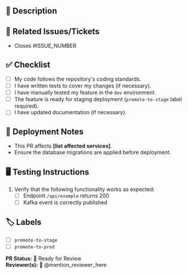 ## 📝 Description
<!-- Provide a summary of the changes you made and why they are necessary. -->

## 🔗 Related Issues/Tickets
<!-- Link to relevant issues or Jira tickets (if applicable). -->
- Closes #ISSUE_NUMBER

## ✅ Checklist
- [ ] My code follows the repository's coding standards.
- [ ] I have written tests to cover my changes (if necessary).
- [ ] I have manually tested my feature in the `dev` environment.
- [ ] The feature is ready for staging deployment (`promote-to-stage` label required).
- [ ] I have updated documentation (if necessary).

## 🚀 Deployment Notes
<!-- Add any special deployment instructions (if needed). -->
- This PR affects **[list affected services]**.
- Ensure the database migrations are applied before deployment.

## 🖥️ Testing Instructions
<!-- Describe how reviewers can test your changes locally. -->
1. Verify that the following functionality works as expected:
    - [ ] Endpoint `/api/example` returns 200
    - [ ] Kafka event is correctly published

## 🏷️ Labels
<!-- Select the appropriate labels for automatic deployments -->
- [ ] `promote-to-stage`
- [ ] `promote-to-prod`

**PR Status:** 🚦 Ready for Review  
**Reviewer(s):** 👀 @mention_reviewer_here